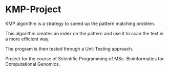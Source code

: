# KMP-Project
 
 KMP algorithm is a strategy to speed up the pattern matching problem.

 This algorithm creates an index on the pattern and use it to scan the text in a more efficient way. 

 The program is then tested through a Unit Testing approach.

 Project for the course of Scientific Programming of MSc. Bioinformatics for Computational Genomics.

